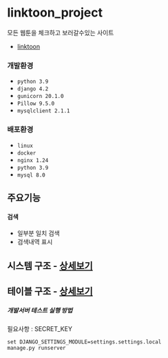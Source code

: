 # linktoon_project

모든 웹툰을 체크하고 보러갈수있는 사이트

- <a href='http://linktoon.kro.kr/'>linktoon</a>

### 개발환경

- `python 3.9`
- `django 4.2`
- `gunicorn 20.1.0`
- `Pillow 9.5.0`
- `mysqlclient 2.1.1`

### 배포환경

- `linux`
- `docker`
- `nginx 1.24`
- `python 3.9`
- `mysql 8.0`

## 주요기능

#### 검색

- 일부분 일치 검색
- 검색내역 표시

<!-- #### 회원가입,로그인

- 이메일 중복 체크
- 이메일 찾기
- PW 찾기
- PW 암호화
- DB값 검증

#### 관리자페이지

- 웹툰 CRUD -->

## 시스템 구조 - <a href="https://user-images.githubusercontent.com/86402585/233840373-9c5df1b3-482b-42c0-ab87-ccc187da69e5.jpg">상세보기</a>

## 테이블 구조 - <a href="https://user-images.githubusercontent.com/86402585/233840269-8d9afd1f-90a7-44fa-a5a8-1e4b814460fb.jpg">상세보기</a>

##### 개발서버 테스트 실행 방법

필요사항 : SECRET_KEY

```
set DJANGO_SETTINGS_MODULE=settings.settings.local
manage.py runserver
```
